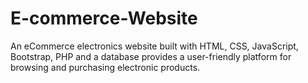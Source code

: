 # E-commerce-Website
An eCommerce electronics website built with HTML, CSS, JavaScript, Bootstrap, PHP and a database provides a user-friendly platform for browsing and purchasing electronic products.
